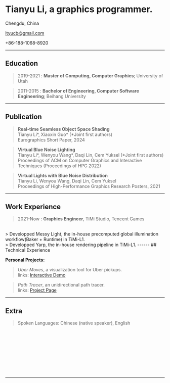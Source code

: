 Tianyu Li, a graphics programmer.
============
Chengdu, China

ltyucb@gmail.com

+86-188-1068-8920

------

## Education

> 2019-2021
:   **Master of Computing, Computer Graphics**; University of Utah

> 2011-2015
:   **Bachelor of Engineering, Computer Software Engineering**; Beihang University
------

## Publication
> **Real-time Seamless Object Space Shading** <br/>
> Tianyu Li\*, Xiaoxin Guo\* (\*Joint first authors) <br/>
> Eurographics Short Paper, 2024

> **Virtual Blue Noise Lighting**<br/>
> Tianyu Li\*, Wenyou Wang\*, Daqi Lin, Cem Yuksel (\*Joint first authors) <br/>
> Proceedings of ACM on Computer Graphics and Interactive Techniques (Proceedings of HPG 2022) <br/>

> **Virtual Lights with Blue Noise Distribution** <br/>
> Tianyu Li, Wenyou Wang, Daqi Lin, Cem Yuksel <br/>
> Proceedings of High-Performance Graphics Research Posters, 2021
------

## Work Experience
> 2021-Now
: **Graphics Engineer**, TiMi Studio, Tencent Games
<br/>
> Developped Messy Light, the in-house precomputed global illumination workflow(Baker + Runtime) in TiMi-L1.
<br/>
> Developped Yarp, the in-house rendering pipeline in TiMi-L1.
------
## Technical Experience

**Personal Projects:**   

>*Uber Moves*, a visualization tool for Uber pickups. <br/>
> links: [Interactive Demo](https://ubermoves.github.io/UberMoves/app.html)

>*Path Tracer*, an unidirectional path tracer. <br/>
>links: [Project Page](https://www.cs.utah.edu/~tianyuli/courses/cs6620/prj14.html)

------
## Extra

> Spoken Languages: Chinese (native speaker), English

<br/>
<br/>
<br/>
<br/>
<br/>
<br/>
<br/>
<br/>

------